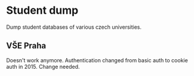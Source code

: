 # Student dump

Dump student databases of various czech universities.

## VŠE Praha
Doesn't work anymore. Authentication changed from basic auth to
cookie auth in 2015. Change needed.

